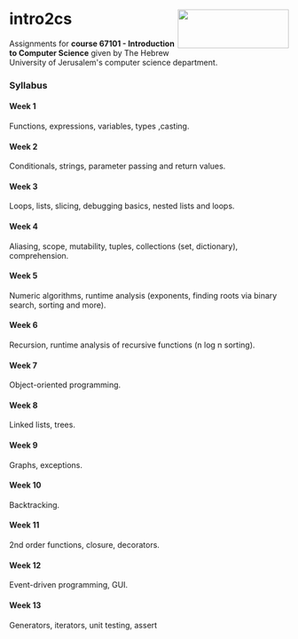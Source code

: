 # intro2cs <img align="right" width="200" height="70" src=https://upload.wikimedia.org/wikipedia/en/1/13/Hebrew_University_new_Logo_vector.svg>
Assignments for **course 67101 - Introduction to Computer Science** given by The Hebrew University of Jerusalem's computer science department.

### Syllabus

#### Week 1
Functions, expressions, variables, types ,casting.

#### Week 2
Conditionals, strings, parameter passing and return values.

#### Week 3
Loops, lists, slicing, debugging basics, nested lists and loops.

#### Week 4
Aliasing, scope, mutability, tuples, collections (set, dictionary), comprehension.

#### Week 5
Numeric algorithms, runtime analysis (exponents, finding roots via binary search, sorting and more).

#### Week 6
Recursion, runtime analysis of recursive functions (n log n sorting).

#### Week 7
Object-oriented programming.

#### Week 8
Linked lists, trees.

#### Week 9
Graphs, exceptions.

#### Week 10
Backtracking.

#### Week 11
2nd order functions, closure, decorators.

#### Week 12
Event-driven programming, GUI.

#### Week 13
Generators, iterators, unit testing, assert
